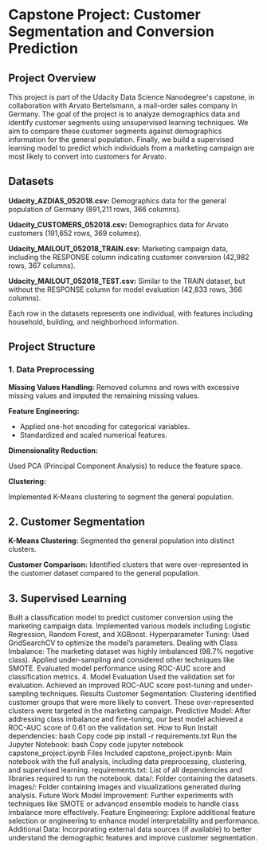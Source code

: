 # Capstone Project: Customer Segmentation and Conversion Prediction

## Project Overview

This project is part of the Udacity Data Science Nanodegree's capstone, in collaboration with Arvato Bertelsmann, a mail-order sales company in Germany. The goal of the project is to analyze demographics data and identify customer segments using unsupervised learning techniques. We aim to compare these customer segments against demographics information for the general population. Finally, we build a supervised learning model to predict which individuals from a marketing campaign are most likely to convert into customers for Arvato.

## Datasets

**Udacity_AZDIAS_052018.csv:** Demographics data for the general population of Germany (891,211 rows, 366 columns).

**Udacity_CUSTOMERS_052018.csv:** Demographics data for Arvato customers (191,652 rows, 369 columns).

**Udacity_MAILOUT_052018_TRAIN.csv:** Marketing campaign data, including the RESPONSE column indicating customer conversion (42,982 rows, 367 columns).

**Udacity_MAILOUT_052018_TEST.csv:** Similar to the TRAIN dataset, but without the RESPONSE column for model evaluation (42,833 rows, 366 columns).

Each row in the datasets represents one individual, with features including household, building, and neighborhood information.

## Project Structure

### 1. Data Preprocessing

**Missing Values Handling:** Removed columns and rows with excessive missing values and imputed the remaining missing values.

**Feature Engineering:**

- Applied one-hot encoding for categorical variables.
- Standardized and scaled numerical features.

**Dimensionality Reduction:**

Used PCA (Principal Component Analysis) to reduce the feature space.

**Clustering:**

Implemented K-Means clustering to segment the general population.

## 2. Customer Segmentation

**K-Means Clustering:** Segmented the general population into distinct clusters.

**Customer Comparison:** Identified clusters that were over-represented in the customer dataset compared to the general population.

## 3. Supervised Learning

Built a classification model to predict customer conversion using the marketing campaign data.
Implemented various models including Logistic Regression, Random Forest, and XGBoost.
Hyperparameter Tuning: Used GridSearchCV to optimize the model’s parameters.
Dealing with Class Imbalance:
The marketing dataset was highly imbalanced (98.7% negative class).
Applied under-sampling and considered other techniques like SMOTE.
Evaluated model performance using ROC-AUC score and classification metrics.
4. Model Evaluation
Used the validation set for evaluation.
Achieved an improved ROC-AUC score post-tuning and under-sampling techniques.
Results
Customer Segmentation: Clustering identified customer groups that were more likely to convert. These over-represented clusters were targeted in the marketing campaign.
Predictive Model: After addressing class imbalance and fine-tuning, our best model achieved a ROC-AUC score of 0.61 on the validation set.
How to Run
Install dependencies:
bash
Copy code
pip install -r requirements.txt
Run the Jupyter Notebook:
bash
Copy code
jupyter notebook capstone_project.ipynb
Files Included
capstone_project.ipynb: Main notebook with the full analysis, including data preprocessing, clustering, and supervised learning.
requirements.txt: List of all dependencies and libraries required to run the notebook.
data/: Folder containing the datasets.
images/: Folder containing images and visualizations generated during analysis.
Future Work
Model Improvement: Further experiments with techniques like SMOTE or advanced ensemble models to handle class imbalance more effectively.
Feature Engineering: Explore additional feature selection or engineering to enhance model interpretability and performance.
Additional Data: Incorporating external data sources (if available) to better understand the demographic features and improve customer segmentation.
